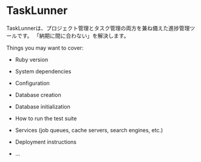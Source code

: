 TaskLunner
====
TaskLunnerは、プロジェクト管理とタスク管理の両方を兼ね備えた進捗管理ツールです。
「納期に間に合わない」を解決します。

Things you may want to cover:

* Ruby version

* System dependencies

* Configuration

* Database creation

* Database initialization

* How to run the test suite

* Services (job queues, cache servers, search engines, etc.)

* Deployment instructions

* ...

